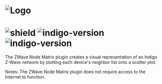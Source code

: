 # ![Logo](https://github.com/DaveL17/ZWaveNodeMatrix/wiki/img/img_zwnm_logo.png)
# ![shield](https://img.shields.io/github/release/DaveL17/ZWaveNodeMatrix.svg) ![indigo-version](https://img.shields.io/badge/Indigo-2022.1+-blueviolet.svg) ![indigo-version](https://img.shields.io/badge/Python-3.10-darkgreen.svg)

The ZWave Node Matrix plugin creates a visual representation of an Indigo
Z-Wave network by plotting each device's neighbor list onto a scatter plot.

Notes: The ZWave Node Matrix plugin does not require access to the Internet to function.
